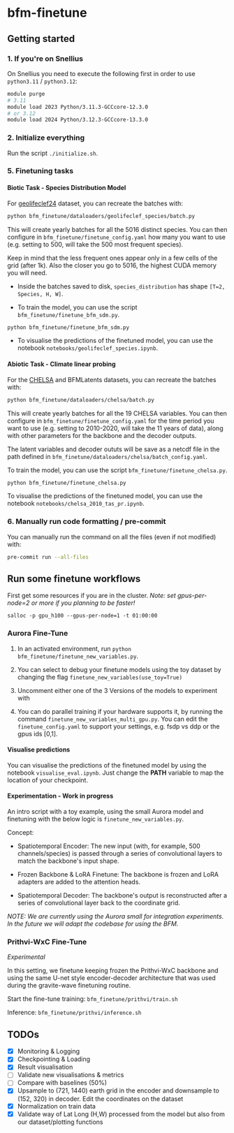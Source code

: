 # bfm-finetune

## Getting started

### 1. If you're on Snellius

On Snellius you need to execute the following first in order to use `python3.11` / `python3.12`:

```bash
module purge
# 3.11
module load 2023 Python/3.11.3-GCCcore-12.3.0
# or 3.12
module load 2024 Python/3.12.3-GCCcore-13.3.0
```

### 2. Initialize everything

Run the script `./initialize.sh`.

### 5. Finetuning tasks 


#### Biotic Task - Species Distribution Model
For [geolifeclef24](https://www.kaggle.com/competitions/geolifeclef-2024) dataset, you can recreate the batches with:

```bash
python bfm_finetune/dataloaders/geolifeclef_species/batch.py
```

This will create yearly batches for all the 5016 distinct species. You can then configure in `bfm_finetune/finetune_config.yaml` how many you want to use (e.g. setting to 500, will take the 500 most frequent species).

Keep in mind that the less frequent ones appear only in a few cells of the grid (after 1k). Also the closer you go to 5016, the highest CUDA memory you will need.

- Inside the batches saved to disk, `species_distribution` has shape `[T=2, Species, H, W]`.

- To train the model, you can use the script `bfm_finetune/finetune_bfm_sdm.py`.

```bash
python bfm_finetune/finetune_bfm_sdm.py
```

- To visualise the predictions of the finetuned model, you can use the notebook `notebooks/geolifeclef_species.ipynb`.

#### Abiotic Task - Climate linear probing

For the [CHELSA](https://chelsa-climate.org/) and BFMLatents datasets, you can recreate the batches with:

```bash
python bfm_finetune/dataloaders/chelsa/batch.py
```
This will create yearly batches for all the 19 CHELSA variables. You can then configure in `bfm_finetune/finetune_config.yaml` for the time period you want to use (e.g. setting to 2010-2020, will take the 11 years of data), along with other parameters for the backbone and the decoder outputs.

The latent variables and decoder oututs will be save as a netcdf file in the path defined in `bfm_finetune/dataloaders/chelsa/batch_config.yaml`.

To train the model, you can use the script `bfm_finetune/finetune_chelsa.py`.

```bash
python bfm_finetune/finetune_chelsa.py
```

To visualise the predictions of the finetuned model, you can use the notebook `notebooks/chelsa_2010_tas_pr.ipynb`.


### 6. Manually run code formatting / pre-commit

You can manually run the command on all the files (even if not modified) with:

```bash
pre-commit run --all-files
```

## Run some finetune workflows

First get some resources if you are in the cluster.
*Note: set gpus-per-node=2 or more if you planning to be faster!*
```
salloc -p gpu_h100 --gpus-per-node=1 -t 01:00:00
```

### Aurora Fine-Tune

1) In an activated environment, run `python bfm_finetune/finetune_new_variables.py`.

2) You can select to debug your finetune models using the toy dataset by changing the flag `finetune_new_variables(use_toy=True)`

3) Uncomment either one of the 3 Versions of the models to experiment with

4) You can do parallel training if your hardware supports it, by running the command `finetune_new_variables_multi_gpu.py`. You can edit the `finetune_config.yaml` to support your settings, e.g. fsdp vs ddp or the gpus ids [0,1].

#### Visualise predictions

You can visualise the predictions of the finetuned model by using the notebook `visualise_eval.ipynb`. Just change the **PATH** variable to map the location of your checkpoint.

#### Experimentation - Work in progress

An intro script with a toy example, using the small Aurora model and finetuning with the below logic is `finetune_new_variables.py`.

Concept:
- Spatiotemporal Encoder:
The new input (with, for example, 500 channels/species) is passed through a series of convolutional layers to match the backbone's input shape.

- Frozen Backbone & LoRA Finetune:
The backbone is frozen and LoRA adapters are added to the attention heads.

- Spatiotemporal Decoder:
The backbone's output is reconstructed after a series of convolutional layer back to the coordinate grid.

*NOTE: We are currently using the Aurora small for integration experiments. In the future we will adapt the codebase for using the BFM.*

### Prithvi-WxC Fine-Tune
*Experimental*

In this setting, we finetune keeping frozen the Prithvi-WxC backbone and using the same U-net style encoder-decoder architecture that was used during the gravite-wave finetuning routine.

Start the fine-tune training: `bfm_finetune/prithvi/train.sh`

Inference: `bfm_finetune/prithvi/inference.sh`

## TODOs

* [x] Monitoring & Logging
* [x] Checkpointing & Loading
* [x] Result visualisation
* [ ] Validate new visualisations & metrics
* [ ] Compare with baselines (50%)
* [x] Upsample to (721, 1440) earth grid in the encoder and downsample to (152, 320) in decoder. Edit the coordinates on the dataset
* [x] Normalization on train data
* [x] Validate way of Lat Long (H,W) processed from the model but also from our dataset/plotting functions
